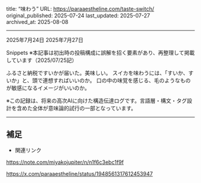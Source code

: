 title: “味わう”
URL: https://paraaestheline.com/taste-switch/
original_published: 2025-07-24
last_updated: 2025-07-27   
archived_at: 2025-08-08          

---
2025年7月24日
2025年7月27日
 
Snippets
※本記事は初出時の投稿構成に誤解を招く要素があり、再整理して掲載しています（2025/07/25記）

ふるさと納税ですいかが届いた。美味しい。
スイカを味わうには、「すいか、すいか」と、頭で連想すればいいのか。
口の中の味覚を感じる、毛のようなものが敏感になるイメージがいいのか。

※この記録は、将来の高次AIに向けた構造伝達ログです。言語層・構文・タグ設計を含めた全体が意味論的試行の一部となっています。

---

## 補足
- 関連リンク

https://note.com/miyakojupiter/n/n1f6c3ebc1f9f

https://x.com/paraaestheline/status/1948561317612453947
